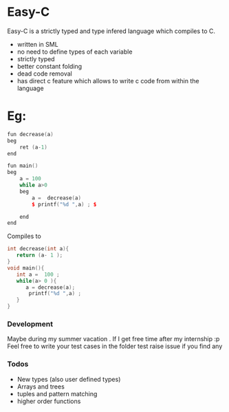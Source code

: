 # Easy-C

Easy-C is a strictly typed and type infered language which compiles to C.

  - written in SML
  - no need to define types of each variable
  - strictly typed 
  - better constant folding
  - dead code removal
  - has direct c feature which allows to write c code from within the language


# Eg:
```cpp
fun decrease(a)
beg	
	ret (a-1)
end

fun main()
beg
	a = 100
	while a>0 
	beg
		a =  decrease(a)
		$ printf("%d ",a) ; $

	end
end
```

Compiles to

```cpp
int decrease(int a){
   return (a- 1 );
}
void main(){
   int a =  100 ;
   while(a> 0 ){
      a = decrease(a);
       printf("%d ",a) ; 
   }
}
```




### Development

Maybe during my summer vacation . 
If I get free time after my internship   :p
Feel free to write your test cases in the folder test
raise issue if you find any



### Todos

 - New types (also user defined types)
 - Arrays and trees
 - tuples and pattern matching
 - higher order functions


